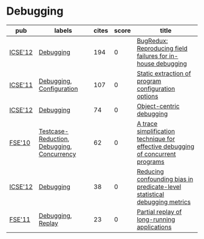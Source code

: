 # Debugging

|pub|labels|cites|score|title|
|---|------|-----|-----|-----|
|[ICSE'12](https://dblp.org/db/conf/icse/icse2012.html)|[Debugging](labels/Debugging.md)|194|0|[BugRedux: Reproducing field failures for in-house debugging](https://scholar.google.com/scholar?q=BugRedux%3A+Reproducing+field+failures+for+in-house+debugging)|
|[ICSE'11](https://dblp.org/db/conf/icse/icse2011.html)|[Debugging](labels/Debugging.md), [Configuration](labels/Configuration.md)|107|0|[Static extraction of program configuration options](https://scholar.google.com/scholar?q=Static+extraction+of+program+configuration+options)|
|[ICSE'12](https://dblp.org/db/conf/icse/icse2012.html)|[Debugging](labels/Debugging.md)|74|0|[Object-centric debugging](https://scholar.google.com/scholar?q=Object-centric+debugging)|
|[FSE'10](https://dblp.org/db/conf/sigsoft/fse2010.html)|[Testcase-Reduction](labels/Testcase-Reduction.md), [Debugging](labels/Debugging.md), [Concurrency](labels/Concurrency.md)|62|0|[A trace simplification technique for effective debugging of concurrent programs](https://scholar.google.com/scholar?q=A+trace+simplification+technique+for+effective+debugging+of+concurrent+programs)|
|[ICSE'12](https://dblp.org/db/conf/icse/icse2012.html)|[Debugging](labels/Debugging.md)|38|0|[Reducing confounding bias in predicate-level statistical debugging metrics](https://scholar.google.com/scholar?q=Reducing+confounding+bias+in+predicate-level+statistical+debugging+metrics)|
|[FSE'11](https://dblp.org/db/conf/sigsoft/fse2011.html)|[Debugging](labels/Debugging.md), [Replay](labels/Replay.md)|23|0|[Partial replay of long-running applications](https://scholar.google.com/scholar?q=Partial+replay+of+long-running+applications)|
